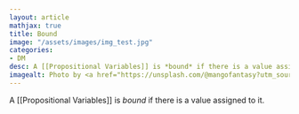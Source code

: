 ```yaml
---
layout: article
mathjax: true
title: Bound
image: "/assets/images/img_test.jpg"
categories:
- DM
desc: A [[Propositional Variables]] is *bound* if there is a value assigned to it. 
imagealt: Photo by <a href="https://unsplash.com/@mangofantasy?utm_source=unsplash&utm_medium=referral&utm_content=creditCopyText">Tim Johnson</a> on <a href="https://unsplash.com/s/photos/logic?utm_source=unsplash&utm_medium=referral&utm_content=creditCopyText">Unsplash</a>
---
```

A [[Propositional Variables]] is *bound* if there is a value assigned to it.